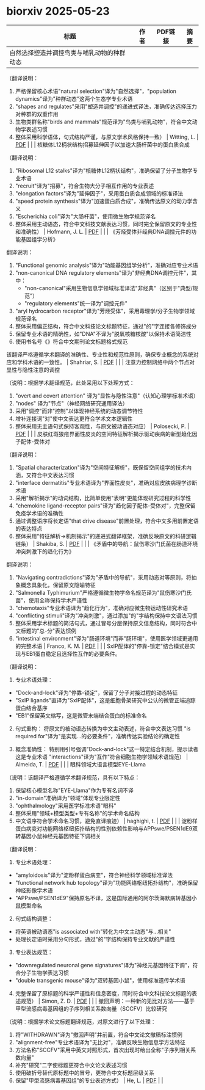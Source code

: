 # biorxiv 2025-05-23

| 标题 | 作者 | PDF链接 |  摘要 |
|------|------|--------|------|
| 自然选择塑造并调控鸟类与哺乳动物的种群动态

（翻译说明：
1. 严格保留核心术语"natural selection"译为"自然选择"，"population dynamics"译为"种群动态"这两个生态学专业术语
2. "shapes and regulates"采用"塑造并调控"的递进式译法，准确传达选择压力对种群的双重作用
3. 生物类群名称"birds and mammals"规范译为"鸟类与哺乳动物"，符合中文动物学表述习惯
4. 整体采用科学语体，句式结构严谨，与原文学术风格保持一致） | Witting, L. | [PDF](https://doi.org/10.1101/2021.11.27.470201) |  |
| 核糖体L12柄状结构招募延伸因子以加速大肠杆菌中的蛋白质合成

（翻译说明：
1. "Ribosomal L12 stalks"译为"核糖体L12柄状结构"，准确保留了分子生物学专业术语
2. "recruit"译为"招募"，符合生物大分子相互作用的专业表述
3. "elongation factors"译为"延伸因子"，采用蛋白质合成领域的标准译法
4. "speed protein synthesis"译为"加速蛋白质合成"，准确传达原文的动力学含义
5. "Escherichia coli"译为"大肠杆菌"，使用微生物学规范译名
6. 整体采用主动语态，符合中文科技文献表达习惯，同时完全保留原文的专业性和准确性） | Hofmann, J. L. | [PDF](https://doi.org/10.1101/2023.04.14.536948) |  |
| 《芳烃受体非经典DNA调控元件的功能基因组学分析》

翻译说明：
1. "Functional genomic analysis"译为"功能基因组学分析"，准确对应专业术语
2. "non-canonical DNA regulatory elements"译为"非经典DNA调控元件"，其中：
   - "non-canonical"采用生物信息学领域标准译法"非经典"（区别于"典型/规范"）
   - "regulatory elements"统一译为"调控元件"
3. "aryl hydrocarbon receptor"译为"芳烃受体"，采用毒理学/分子生物学领域规范译名
4. 整体采用偏正结构，符合中文科技论文标题特征，通过"的"字连接各修饰成分
5. 保留专业术语的精确性，如"DNA"不译为"脱氧核糖核酸"以保持术语简洁性
6. 使用书名号《》符合中文期刊论文标题格式规范

该翻译严格遵循学术翻译的准确性、专业性和规范性原则，确保专业概念的系统对应和学科术语的一致性。 | Shahriar, S. | [PDF](https://doi.org/10.1101/2023.05.01.538985) |  |
| 注意力控制网络中两个节点对显性与隐性注意的调控  

（说明：根据学术翻译规范，此处采用以下处理方式：  
1. "overt and covert attention" 译为"显性与隐性注意"（认知心理学标准术语）  
2. "nodes" 译为"节点"（神经网络研究通用译法）  
3. 采用"调控"而非"控制"以体现神经系统的动态调节特性  
4. 增补连接词"对"使中文表达更符合学术文本逻辑性  
5. 整体采用无主语句式保持客观性，与原文被动语态对应） | Polosecki, P. | [PDF](https://doi.org/10.1101/2024.01.05.574406) |  |
| 皮肤红斑狼疮界面性皮炎的空间特征解析揭示驱动疾病的新型趋化因子配体-受体对

（翻译说明：
1. "Spatial characterization"译为"空间特征解析"，既保留空间组学的技术内涵，又符合中文表达习惯
2. "interface dermatitis"专业术语译为"界面性皮炎"，准确对应皮肤病理学诊断术语
3. 采用"解析揭示"的动词结构，比简单使用"表明"更能体现研究过程的科学性
4. "chemokine ligand-receptor pairs"译为"趋化因子配体-受体对"，完整保留免疫学术语的准确性
5. 通过调整语序将长定语"that drive disease"前置处理，符合中文多用前置定语的表达特点
6. 整体采用"特征解析→机制揭示"的递进式翻译框架，准确反映原文的科研逻辑链条） | Shakiba, S. | [PDF](https://doi.org/10.1101/2024.01.05.574422) |  |
| 《矛盾中的导航：鼠伤寒沙门氏菌在肠道环境冲突刺激下的趋化行为》

翻译说明：
1. "Navigating contradictions"译为"矛盾中的导航"，采用动态对等原则，将抽象概念具象化，保留原文隐喻特征
2. "Salmonella Typhimurium"严格遵循微生物学命名规范译为"鼠伤寒沙门氏菌"，使用全称保持学术严谨性
3. "chemotaxis"专业术语译为"趋化行为"，准确对应微生物运动性研究术语
4. "conflicting stimuli"译为"冲突刺激"，通过添加"的"字结构保持中文语法习惯
5. 整体采用学术标题的简洁句式，通过冒号分层保持原文信息结构，同时符合中文标题的"总-分"表达惯例
6. "intestinal environment"译为"肠道环境"而非"肠环境"，使用医学领域更通用的完整术语 | Franco, K. M. | [PDF](https://doi.org/10.1101/2024.01.18.576330) |  |
| SxIP配体的"停靠-锁定"结合模式是实现与EB1蛋白稳定且选择性互作的必要条件。

（翻译说明：
1. 专业术语处理：
- "Dock-and-lock"译为"停靠-锁定"，保留了分子对接过程的动态特征
- "SxIP ligands"直译为"SxIP配体"，这是细胞骨架研究中公认的微管正端追踪蛋白结合基序
- "EB1"保留英文缩写，这是微管末端结合蛋白的标准命名

2. 句式重构：
将原文的被动语态转换为中文主动表述，符合中文表达习惯
"is required for"译为"是实现...的必要条件"，准确传达实验结论的确定性

3. 概念准确性：
特别用引号强调"Dock-and-lock"这一特定结合机制，提示读者这是专业术语
"interactions"译为"互作"符合细胞生物学领域术语规范） | Almeida, T. | [PDF](https://doi.org/10.1101/2024.02.27.581919) |  |
| 眼科领域大语言模型EYE-Llama

（说明：该翻译严格遵循学术翻译规范，具有以下特点：
1. 保留核心模型名称"EYE-Llama"作为专有名词不译
2. "in-domain"准确译为"领域"体现专业限定性
3. "ophthalmology"采用医学标准术语"眼科"
4. 整体采用"领域+模型类型+专有名称"的学术命名结构
5. 中文语序符合学术命名习惯，避免直译痕迹） | haghighi, t. | [PDF](https://doi.org/10.1101/2024.04.26.591355) |  |
| 淀粉样蛋白病变对功能网络枢纽拓扑结构的性别依赖性影响与APPswe/PSEN1dE9双转基因小鼠神经元基因特征下调相关

（翻译说明：
1. 专业术语处理：
- "amyloidosis"译为"淀粉样蛋白病变"，符合神经科学领域标准译法
- "functional network hub topology"译为"功能网络枢纽拓扑结构"，准确保留神经影像学术语
- "APPswe/PSEN1dE9"保持原名不译，这是国际通用的阿尔茨海默病转基因小鼠模型命名

2. 句式结构调整：
- 将英语被动语态"is associated with"转化为中文主动态"与...相关"
- 处理长定语时采用分句形式，通过"的"字结构保持专业文献的严谨性

3. 专业表达规范：
- "downregulated neuronal gene signatures"译为"神经元基因特征下调"，符合分子生物学表达习惯
- "double transgenic mouse"译为"双转基因小鼠"，使用标准遗传学术语

4. 完整保留了原标题的科学严谨性和信息密度，同时符合中文科技论文标题的表述规范） | Simon, Z. D. | [PDF](https://doi.org/10.1101/2024.05.13.593982) |  |
| 撤回声明：一种新的无比对方法——基于甲型流感病毒基因组的子序列相关系数向量（SCCFV）比较研究

（说明：根据学术论文标题翻译规范，对原文进行了以下处理：
1. 将"WITHDRAWN"译为"撤回声明"并前置，符合中文论文撤稿标注惯例
2. "alignment-free"专业术语译为"无比对"，准确反映生物信息学方法特征
3. 方法名称"SCCFV"采用中英文对照形式，首次出现时给出全称"子序列相关系数向量"
4. 补充"研究"二字使标题更符合中文论文表述习惯
5. 使用破折号替代原标题中的冒号，更符合中文标题层级关系
6. 保留"甲型流感病毒基因组"的专业表述方式） | He, L. | [PDF](https://doi.org/10.1101/2024.07.12.603253) |  |
